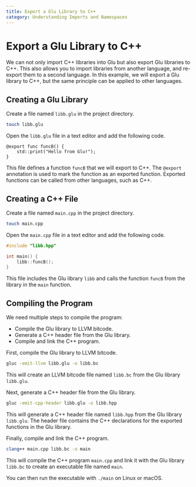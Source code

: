 ```yaml
---
title: Export a Glu Library to C++
category: Understanding Imports and Namespaces
---
```


# Export a Glu Library to C++

We can not only import C++ libraries into Glu but also export Glu libraries to C++. This also allows you to import libraries from another language, and re-export them to a second language. In this example, we will export a Glu library to C++, but the same principle can be applied to other languages.

## Creating a Glu Library

Create a file named `libb.glu` in the project directory.

```bash
touch libb.glu
```

Open the `libb.glu` file in a text editor and add the following code.

```glu
@export func funcB() {
    std::print("Hello from Glu!");
}
```

This file defines a function `funcB` that we will export to C++. The `@export` annotation is used to mark the function as an exported function. Exported functions can be called from other languages, such as C++.

## Creating a C++ File

Create a file named `main.cpp` in the project directory.

```bash
touch main.cpp
```

Open the `main.cpp` file in a text editor and add the following code.

```cpp
#include "libb.hpp"

int main() {
    libb::funcB();
}
```

This file includes the Glu library `libb` and calls the function `funcB` from the library in the `main` function.

## Compiling the Program

We need multiple steps to compile the program:
 - Compile the Glu library to LLVM bitcode.
 - Generate a C++ header file from the Glu library.
 - Compile and link the C++ program.

First, compile the Glu library to LLVM bitcode.

```bash
gluc -emit-llvm libb.glu -o libb.bc
```

This will create an LLVM bitcode file named `libb.bc` from the Glu library `libb.glu`.

Next, generate a C++ header file from the Glu library.

```bash
gluc -emit-cpp-header libb.glu -o libb.hpp
```

This will generate a C++ header file named `libb.hpp` from the Glu library `libb.glu`. The header file contains the C++ declarations for the exported functions in the Glu library.

Finally, compile and link the C++ program.

```bash
clang++ main.cpp libb.bc -o main
```

This will compile the C++ program `main.cpp` and link it with the Glu library `libb.bc` to create an executable file named `main`.

You can then run the executable with `./main` on Linux or macOS.
